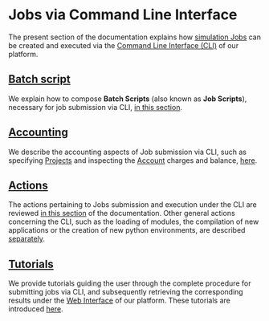 # Jobs via Command Line Interface

The present section of the documentation explains how [simulation Jobs](../jobs/overview.md) can be created and executed via the [Command Line Interface (CLI)](../cli/overview.md) of our platform.

## [Batch script](batch-scripts/overview.md)

We explain how to compose **Batch Scripts** (also known as **Job Scripts**), necessary for job submission via CLI, [in this section](batch-scripts/overview.md).

## [Accounting](accounting.md)

We describe the accounting aspects of Job submission via CLI, such as specifying [Projects](../jobs/projects.md) and inspecting the [Account](../accounts/overview.md) charges and balance, [here](accounting.md).

## [Actions](../cli/actions/overview.md)

The actions pertaining to Jobs submission and execution under the CLI are reviewed [in this section](actions/overview.md) of the documentation. Other general actions concerning the CLI, such as the loading of modules, the compilation of new applications or the creation of new python environments, are described [separately](../cli/actions/overview.md).

## [Tutorials](../tutorials/jobs-cli/overview.md)

We provide tutorials guiding the user through the complete procedure for submitting jobs via CLI, and subsequently retrieving the corresponding results under the [Web Interface](../ui/overview.md) of our platform. These tutorials are introduced [here](../tutorials/jobs-cli/overview.md).
